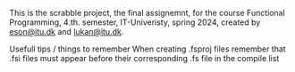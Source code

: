 This is the scrabble project, the final assignemnt, for the course Functional Programming, 
4.th. semester, IT-Univeristy, spring 2024, created by <eson@itu.dk> and <lukan@itu.dk>.


Usefull tips / things to remember
When creating .fsproj files remember that .fsi files must appear before their corresponding .fs file in the compile list 
